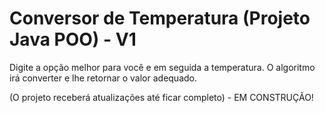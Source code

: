 # Conversor de Temperatura (Projeto Java POO) - V1
Digite a opção melhor para você e em seguida a temperatura. O algoritmo irá converter e lhe retornar o valor adequado.

(O projeto receberá atualizações até ficar completo) - EM CONSTRUÇÃO!
